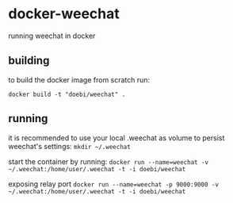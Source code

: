 # docker-weechat
running weechat in docker

## building
to build the docker image from scratch run:
```
docker build -t "doebi/weechat" .
```

## running
it is recommended to use your local .weechat as volume to persist weechat's settings:
`mkdir ~/.weechat`

start the container by running:
`docker run --name=weechat -v ~/.weechat:/home/user/.weechat -t -i doebi/weechat`

exposing relay port
`docker run --name=weechat -p 9000:9000 -v ~/.weechat:/home/user/.weechat -t -i doebi/weechat`
